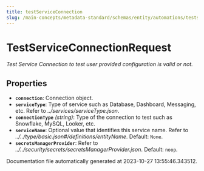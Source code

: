 ```yaml
---
title: testServiceConnection
slug: /main-concepts/metadata-standard/schemas/entity/automations/testserviceconnection
---
```


# TestServiceConnectionRequest

*Test Service Connection to test user provided configuration is valid or not.*

## Properties

- **`connection`**: Connection object.
- **`serviceType`**: Type of service such as Database, Dashboard, Messaging, etc. Refer to *../services/serviceType.json*.
- **`connectionType`** *(string)*: Type of the connection to test such as Snowflake, MySQL, Looker, etc.
- **`serviceName`**: Optional value that identifies this service name. Refer to *../../type/basic.json#/definitions/entityName*. Default: `None`.
- **`secretsManagerProvider`**: Refer to *../../security/secrets/secretsManagerProvider.json*. Default: `noop`.


Documentation file automatically generated at 2023-10-27 13:55:46.343512.
